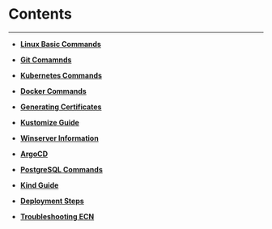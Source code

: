 # Contents
---
- **[Linux Basic Commands](linux-basic-commands)**

- **[Git Comamnds](Git-commands)**

- **[Kubernetes Commands](kubernetes-commands)**

- **[Docker Commands](docker-commands)**

- **[Generating Certificates](certificate)**

- **[Kustomize Guide](Kustomize-guide)**

- **[Winserver Information](Winserver-information)**

- **[ArgoCD](argocd)**

- **[PostgreSQL Commands](postgresql-commands)**

- **[Kind Guide](kind-guide)**

- **[Deployment Steps](deployment-steps)**

- **[Troubleshooting ECN](troubleshooting-ecn)**
